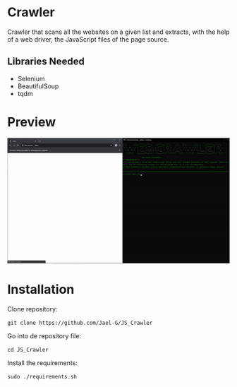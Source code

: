 # Crawler
Crawler that scans all the websites on a given list and extracts, with the help of a web driver, the JavaScript files of the page source.

## Libraries Needed

- Selenium
- BeautifulSoup
- tqdm

# Preview

![Alt Text](https://github.com/Jael-G/JS_Crawler/blob/master/Preview.gif)

# Installation
Clone repository:

```
git clone https://github.com/Jael-G/JS_Crawler
```

Go into de repository file:
```
cd JS_Crawler
```

Install the requirements:
```
sudo ./requirements.sh
```
